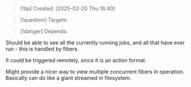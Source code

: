 
>[!tip] Created: [2025-02-20 Thu 16:40]

>[!question] Targets: 

>[!danger] Depends: 

Should be able to see all the currently running jobs, and all that have ever run - this is handled by fibers.

It could be triggered remotely, since it is an action format.

Might provide a nicer way to view multiple concurrent fibers in operation.
Basically can do like a giant streamed in filesystem.